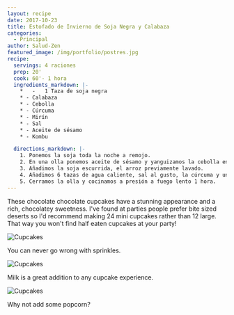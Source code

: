 ```yaml
---
layout: recipe
date: 2017-10-23
title: Estofado de Invierno de Soja Negra y Calabaza
categories:
  - Principal
author: Salud-Zen
featured_image: /img/portfolio/postres.jpg
recipe:
  servings: 4 raciones
  prep: 20'
  cook: 60'- 1 hora
  ingredients_markdown: |-
    *	-	1 Taza de soja negra
    * -	Calabaza
    * -	Cebolla
    * -	Cúrcuma
    * -	Mirín
    * -	Sal
    * -	Aceite de sésamo
    * -	Kombu

  directions_markdown: |-
    1. Ponemos la soja toda la noche a remojo.
    2. En una olla ponemos aceite de sésamo y yanguizamos la cebolla en gajos, después añadimos la calabaza en dados grandes.
    3. Añadimos la soja escurrida, el arroz previamente lavado.
    4. Añadimos 6 tazas de agua caliente, sal al gusto, la cúrcuma y un chorrito de Mirín.
    5. Cerramos la olla y cocinamos a presión a fuego lento 1 hora.
---
```

These chocolate chocolate cupcakes have a stunning appearance and a rich, chocolatey sweetness. I've found at parties people prefer bite sized deserts so I'd recommend making 24 mini cupcakes rather than 12 large. That way you won't find half eaten cupcakes at your party!

![Cupcakes](https://images.unsplash.com/photo-1448131063153-f1e240f98a72?w=1560&h=940&fit=crop)

You can never go wrong with sprinkles.

![Cupcakes](https://images.unsplash.com/photo-1420730614543-e39f93134b0d?w=1560&h=940&fit=crop)

Milk is a great addition to any cupcake experience.

![Cupcakes](https://images.unsplash.com/photo-1457508252818-162dc1934c2f?w=1560&h=940&fit=crop)

Why not add some popcorn?
